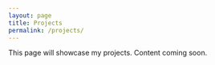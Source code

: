 ```yaml
---
layout: page
title: Projects
permalink: /projects/
---
```


This page will showcase my projects. Content coming soon.
